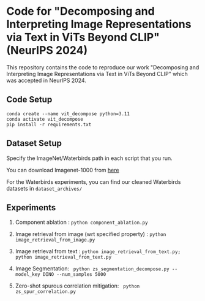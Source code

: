 # Code for "Decomposing and Interpreting Image Representations via Text in ViTs Beyond CLIP" (NeurIPS 2024)

This repository contains the code to reproduce our work "Decomposing and Interpreting Image Representations via Text in ViTs Beyond CLIP" which was accepted in NeurIPS 2024.

## Code Setup

```
conda create --name vit_decompose python=3.11
conda activate vit_decompose
pip install -r requirements.txt
```

## Dataset Setup

Specify the ImageNet/Waterbirds path in each script that you run.

You can download Imagenet-1000 from [here](https://huggingface.co/datasets/ILSVRC/imagenet-1k)

For the Waterbirds experiments, you can find our cleaned Waterbirds datasets in ``dataset_archives/`` 

## Experiments

1. Component ablation : ``python component_ablation.py``

2. Image retrieval from image (wrt specified property) : ``python image_retrieval_from_image.py``

3. Image retrieval from text : ``python image_retrieval_from_text.py; python image_retrieval_from_text.py``

4. Image Segmentation: `` python zs_segmentation_decompose.py --model_key DINO --num_samples 5000``

5. Zero-shot spurous correlation mitigation: `` python zs_spur_correlation.py``

